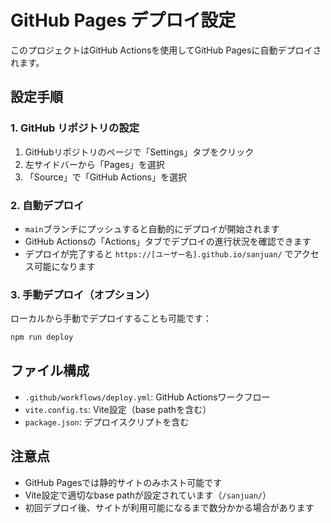 # GitHub Pages デプロイ設定

このプロジェクトはGitHub Actionsを使用してGitHub Pagesに自動デプロイされます。

## 設定手順

### 1. GitHub リポジトリの設定

1. GitHubリポジトリのページで「Settings」タブをクリック
2. 左サイドバーから「Pages」を選択
3. 「Source」で「GitHub Actions」を選択

### 2. 自動デプロイ

- `main`ブランチにプッシュすると自動的にデプロイが開始されます
- GitHub Actionsの「Actions」タブでデプロイの進行状況を確認できます
- デプロイが完了すると `https://[ユーザー名].github.io/sanjuan/` でアクセス可能になります

### 3. 手動デプロイ（オプション）

ローカルから手動でデプロイすることも可能です：

```bash
npm run deploy
```

## ファイル構成

- `.github/workflows/deploy.yml`: GitHub Actionsワークフロー
- `vite.config.ts`: Vite設定（base pathを含む）
- `package.json`: デプロイスクリプトを含む

## 注意点

- GitHub Pagesでは静的サイトのみホスト可能です
- Vite設定で適切なbase pathが設定されています（`/sanjuan/`）
- 初回デプロイ後、サイトが利用可能になるまで数分かかる場合があります